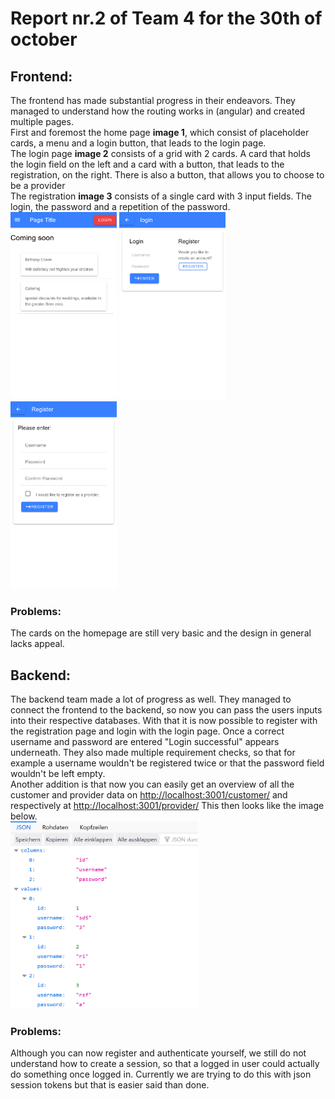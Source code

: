 <h1>Report nr.2 of Team 4 for the 30th of october</h1>
<h2>Frontend:</h2>
The frontend has made substantial progress in their endeavors.
They managed to understand how the routing works in (angular) and created
multiple pages. <br>First and foremost the home page <b>image 1</b>, 
which consist of placeholder cards, a menu and a login button, that leads to the login page.<br> 
The login page <b>image 2</b> consists of a grid with 2 cards. 
A card that holds the login field on the left and a card with a button, that leads to the registration, 
on the right. There is also a button, that allows you to choose to be a provider<br>
The registration <b>image 3</b> consists of a single card with 3 input fields.
The login, the password and a repetition of the password.<br>
<img src="HomePage.png" width="170" height="300"/>
<img src="Login.png" width="170" height="300"/>
<img src="Register.png" width="170" height="300"/>
<h3>Problems:</h3>
The cards on the homepage are still very basic and the design in general lacks appeal.
<h2>Backend:</h2>
The backend team made a lot of progress as well. They managed to connect the frontend to the backend,
so now you can pass the users inputs into their respective databases. With that
it is now possible to register with the registration page and login with the login page. 
Once a correct username and password are entered "Login successful" appears underneath. 
They also made multiple requirement checks, so that for example a username wouldn't be registered 
twice or that the password field wouldn't be left empty.<br>
Another addition is that now you can easily get an overview of all the customer and provider data on 
<a href="">http://localhost:3001/customer/</a> and respectively at 
<a href="">http://localhost:3001/provider/</a> This then looks like the image below.<br>
<img src="Databank.png" width="300" height="300"/><br>
<h3>Problems:</h3>
Although you can now register and authenticate yourself, we still do not understand how to 
create a session, so that a logged in user could actually do something once logged in. Currently
we are trying to do this with json session tokens but that is easier said than done.
